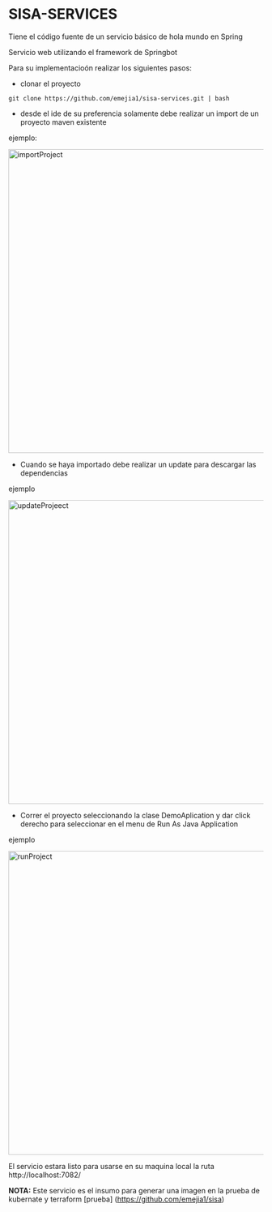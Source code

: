 # SISA-SERVICES
Tiene el código fuente de un servicio básico de hola mundo en Spring

Servicio web utilizando el framework de Springbot

Para su implementacioón realizar los siguientes pasos:

- clonar el proyecto

```
git clone https://github.com/emejia1/sisa-services.git | bash
```

- desde el ide de su preferencia solamente debe realizar un import de un proyecto maven existente

ejemplo:

<img alt="importProject" src="https://th.bing.com/th/id/R.5cb50c1364f6ec4144afe6ea55afe6f1?rik=hxsvPsCZ7V1Hkw&riu=http%3a%2f%2f3.bp.blogspot.com%2f-eZg1xp4HPs4%2fUglO8tLHEXI%2fAAAAAAAAADY%2fGCRP4ZaOpsM%2fs1600%2fimportmavenprojecttoeclipse2.jpg&ehk=oI6B42prBBe7CqY2%2f10SqfQupMEvhi5PP5kVOWkSl68%3d&risl=&pid=ImgRaw&r=0" width="600px">

- Cuando se haya importado debe realizar un update para descargar las dependencias

ejemplo

<img alt="updateProjeect" src="https://th.bing.com/th/id/R.08edbee9b4e2c08217f977f8379014b8?rik=6mnyGNNvMc7qCA&riu=http%3a%2f%2fwww.bogotobogo.com%2fTestingFramworks%2fJUnit%2fimages%2fMavenJunit%2fProject_Maven_UpdateProject.png&ehk=0BlnvToOh1bksrP8gsnPzfa96ZZ6%2boBR7jC49Z68V%2bA%3d&risl=&pid=ImgRaw&r=0" width="600px">

- Correr el proyecto seleccionando la clase DemoAplication y dar click derecho para seleccionar en el menu de Run As Java Application

ejemplo

<img alt="runProject" src="https://www.versionpb.com/wp-content/uploads/2017/12/Eclipse-Run-as-Java-Application.png" width="600px">

El servicio estara listo para usarse en su maquina local la ruta  http://localhost:7082/

**NOTA:** Este servicio es el insumo para generar una imagen en la prueba de kubernate y terraform [prueba] (https://github.com/emejia1/sisa)
